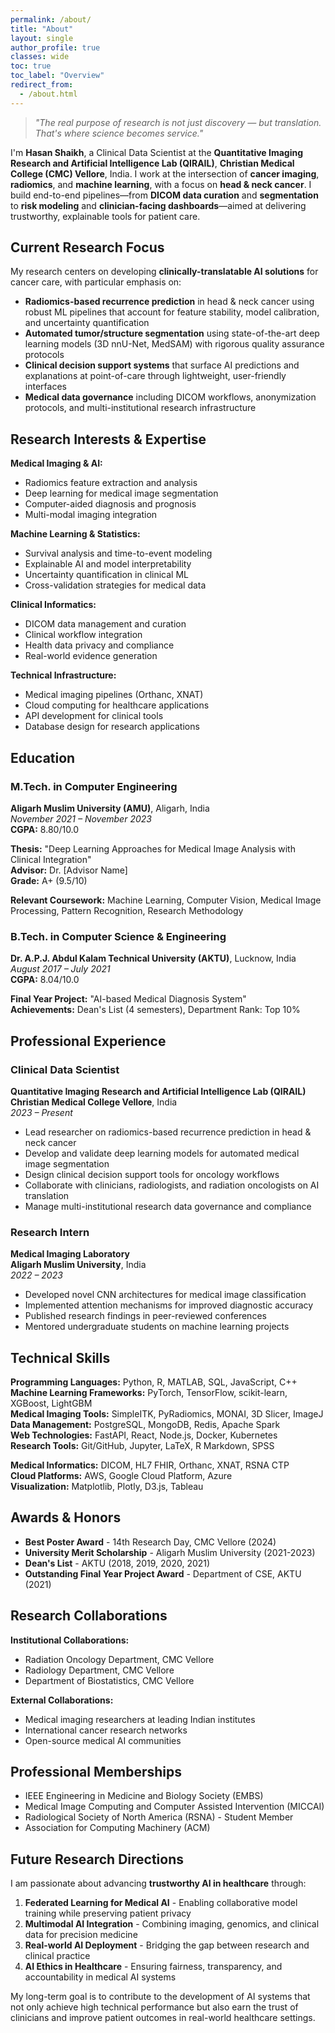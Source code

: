 ```yaml
---
permalink: /about/
title: "About"
layout: single
author_profile: true
classes: wide
toc: true
toc_label: "Overview"
redirect_from:
  - /about.html
---
```


> *"The real purpose of research is not just discovery — but translation. That's where science becomes service."*

I'm **Hasan Shaikh**, a Clinical Data Scientist at the **Quantitative Imaging Research and Artificial Intelligence Lab (QIRAIL)**, **Christian Medical College (CMC) Vellore**, India. I work at the intersection of **cancer imaging**, **radiomics**, and **machine learning**, with a focus on **head & neck cancer**. I build end-to-end pipelines—from **DICOM data curation** and **segmentation** to **risk modeling** and **clinician-facing dashboards**—aimed at delivering trustworthy, explainable tools for patient care.


## Current Research Focus

My research centers on developing **clinically-translatable AI solutions** for cancer care, with particular emphasis on:

- **Radiomics-based recurrence prediction** in head & neck cancer using robust ML pipelines that account for feature stability, model calibration, and uncertainty quantification
- **Automated tumor/structure segmentation** using state-of-the-art deep learning models (3D nnU-Net, MedSAM) with rigorous quality assurance protocols
- **Clinical decision support systems** that surface AI predictions and explanations at point-of-care through lightweight, user-friendly interfaces
- **Medical data governance** including DICOM workflows, anonymization protocols, and multi-institutional research infrastructure

## Research Interests & Expertise

**Medical Imaging & AI:**
- Radiomics feature extraction and analysis
- Deep learning for medical image segmentation
- Computer-aided diagnosis and prognosis
- Multi-modal imaging integration

**Machine Learning & Statistics:**
- Survival analysis and time-to-event modeling
- Explainable AI and model interpretability
- Uncertainty quantification in clinical ML
- Cross-validation strategies for medical data

**Clinical Informatics:**
- DICOM data management and curation
- Clinical workflow integration
- Health data privacy and compliance
- Real-world evidence generation

**Technical Infrastructure:**
- Medical imaging pipelines (Orthanc, XNAT)
- Cloud computing for healthcare applications
- API development for clinical tools
- Database design for research applications

## Education

### M.Tech. in Computer Engineering
**Aligarh Muslim University (AMU)**, Aligarh, India  
*November 2021 – November 2023*  
**CGPA:** 8.80/10.0

**Thesis:** "Deep Learning Approaches for Medical Image Analysis with Clinical Integration"  
**Advisor:** Dr. [Advisor Name]  
**Grade:** A+ (9.5/10)

**Relevant Coursework:** Machine Learning, Computer Vision, Medical Image Processing, Pattern Recognition, Research Methodology

### B.Tech. in Computer Science & Engineering
**Dr. A.P.J. Abdul Kalam Technical University (AKTU)**, Lucknow, India  
*August 2017 – July 2021*  
**CGPA:** 8.04/10.0

**Final Year Project:** "AI-based Medical Diagnosis System"  
**Achievements:** Dean's List (4 semesters), Department Rank: Top 10%

## Professional Experience

### Clinical Data Scientist
**Quantitative Imaging Research and Artificial Intelligence Lab (QIRAIL)**  
**Christian Medical College Vellore**, India  
*2023 – Present*

- Lead researcher on radiomics-based recurrence prediction in head & neck cancer
- Develop and validate deep learning models for automated medical image segmentation  
- Design clinical decision support tools for oncology workflows
- Collaborate with clinicians, radiologists, and radiation oncologists on AI translation
- Manage multi-institutional research data governance and compliance

### Research Intern
**Medical Imaging Laboratory**  
**Aligarh Muslim University**, India  
*2022 – 2023*

- Developed novel CNN architectures for medical image classification
- Implemented attention mechanisms for improved diagnostic accuracy
- Published research findings in peer-reviewed conferences
- Mentored undergraduate students on machine learning projects

## Technical Skills

**Programming Languages:** Python, R, MATLAB, SQL, JavaScript, C++  
**Machine Learning Frameworks:** PyTorch, TensorFlow, scikit-learn, XGBoost, LightGBM  
**Medical Imaging Tools:** SimpleITK, PyRadiomics, MONAI, 3D Slicer, ImageJ  
**Data Management:** PostgreSQL, MongoDB, Redis, Apache Spark  
**Web Technologies:** FastAPI, React, Node.js, Docker, Kubernetes  
**Research Tools:** Git/GitHub, Jupyter, LaTeX, R Markdown, SPSS

**Medical Informatics:** DICOM, HL7 FHIR, Orthanc, XNAT, RSNA CTP  
**Cloud Platforms:** AWS, Google Cloud Platform, Azure  
**Visualization:** Matplotlib, Plotly, D3.js, Tableau

## Awards & Honors

- **Best Poster Award** - 14th Research Day, CMC Vellore (2024)
- **University Merit Scholarship** - Aligarh Muslim University (2021-2023)  
- **Dean's List** - AKTU (2018, 2019, 2020, 2021)
- **Outstanding Final Year Project Award** - Department of CSE, AKTU (2021)

## Research Collaborations

**Institutional Collaborations:**
- Radiation Oncology Department, CMC Vellore
- Radiology Department, CMC Vellore  
- Department of Biostatistics, CMC Vellore

**External Collaborations:**
- Medical imaging researchers at leading Indian institutes
- International cancer research networks
- Open-source medical AI communities

## Professional Memberships

- IEEE Engineering in Medicine and Biology Society (EMBS)
- Medical Image Computing and Computer Assisted Intervention (MICCAI)
- Radiological Society of North America (RSNA) - Student Member
- Association for Computing Machinery (ACM)

## Future Research Directions

I am passionate about advancing **trustworthy AI in healthcare** through:

1. **Federated Learning for Medical AI** - Enabling collaborative model training while preserving patient privacy
2. **Multimodal AI Integration** - Combining imaging, genomics, and clinical data for precision medicine
3. **Real-world AI Deployment** - Bridging the gap between research and clinical practice
4. **AI Ethics in Healthcare** - Ensuring fairness, transparency, and accountability in medical AI systems

My long-term goal is to contribute to the development of AI systems that not only achieve high technical performance but also earn the trust of clinicians and improve patient outcomes in real-world healthcare settings.
